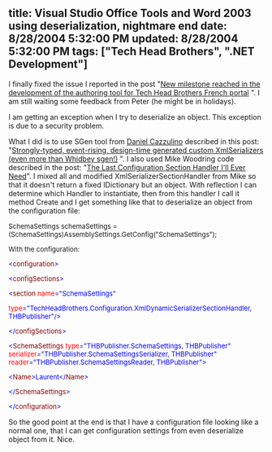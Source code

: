 title: Visual Studio Office Tools and Word 2003 using deserialization, nightmare end
date: 8/28/2004 5:32:00 PM
updated: 8/28/2004 5:32:00 PM
tags: ["Tech Head Brothers", ".NET Development"]
---
I finally fixed the issue I reported in the post "[New milestone reached in the development of the authoring tool for Tech Head Brothers French portal](http://weblogs.asp.net/lkempe/archive/2004/08/23/219122.aspx) ". I am still waiting some feedback from Peter (he might be in holidays).

I am getting an exception when I try to deserialize an object. This exception is due to a security problem.

What I did is to use SGen tool from [Daniel Cazzulino](http://weblogs.asp.net/cazzu/) described in this post: "[Strongly-typed, event-rising, design-time generated custom XmlSerializers (even more than Whidbey sgen!)](http://weblogs.asp.net/cazzu/archive/2004/08/02/SGen.aspx) ". I also used Mike Woodring code described in the post: "[The Last Configuration Section Handler I'll Ever Need](http://www.pluralsight.com/craig/articleview.aspx/CLR%20Workings/The%20Last%20Configuration%20Section%20Handler%20I.xml)". I mixed all and modified XmlSerializerSectionHandler from Mike so that it doesn't return a fixed IDictionary but an object. With reflection I can determine which Handler to instantiate, then from this handler I call it method Create and I get something like that to deserialize an object from the configuration file:
<font size="2">


SchemaSettings schemaSettings = (SchemaSettings)AssemblySettings.GetConfig("SchemaSettings");

With the configuration:
<font color="#0000ff" size="2">


<</font><font color="#800000" size="2">configuration</font><font color="#0000ff" size="2">>

</font><font size="2">


</font><font color="#0000ff" size="2"><</font><font color="#800000" size="2">configSections</font><font color="#0000ff" size="2">>

</font><font size="2">


</font><font color="#0000ff" size="2"><</font><font color="#800000" size="2">section</font><font color="#ff00ff" size="2"> </font><font color="#ff0000" size="2">name</font><font color="#0000ff" size="2">="SchemaSettings"

</font><font color="#ff00ff" size="2">


</font><font color="#ff0000" size="2">type</font><font color="#0000ff" size="2">="TechHeadBrothers.Configuration.XmlDynamicSerializerSectionHandler, THBPublisher"/>

</font><font size="2">


</font><font color="#0000ff" size="2"></</font><font color="#800000" size="2">configSections</font><font color="#0000ff" size="2">></font>

<font color="#0000ff" size="2"><font size="2">


</font><font color="#0000ff" size="2"><</font><font color="#800000" size="2">SchemaSettings</font><font color="#ff00ff" size="2"> </font><font color="#ff0000" size="2">type</font><font color="#0000ff" size="2">="THBPublisher.SchemaSettings, THBPublisher"</font><font color="#ff00ff" size="2"> </font><font color="#ff0000" size="2">serializer</font><font color="#0000ff" size="2">="THBPublisher.SchemaSettingsSerializer, THBPublisher"</font><font color="#ff00ff" size="2"> </font><font color="#ff0000" size="2">reader</font><font color="#0000ff" size="2">="THBPublisher.SchemaSettingsReader, THBPublisher">

</font><font size="2">


</font><font color="#0000ff" size="2"><</font><font color="#800000" size="2">Name</font><font color="#0000ff" size="2">></font><font size="2">Laurent</font><font color="#0000ff" size="2"></</font><font color="#800000" size="2">Name</font><font color="#0000ff" size="2">>

</font><font size="2">


</font><font color="#0000ff" size="2"></</font><font color="#800000" size="2">SchemaSettings</font><font color="#0000ff" size="2">>

</font><font size="2">


</font><font color="#0000ff" size="2"></</font><font color="#800000" size="2">configuration</font><font color="#0000ff" size="2">></font>

</font></font>So the good point at the end is that I have a configuration file looking like a normal one, that I can get configuration settings from even deserialize object from it. Nice.
